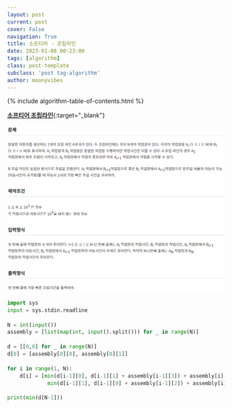 ```yaml
---
layout: post
current: post
cover: False
navigation: True
title: 소프티어 - 조립라인
date: 2023-01-08 00:23:00
tags: [algorithm]
class: post-template
subclass: 'post tag-algorithm'
author: moonyvibes
---
```

{% include algorithm-table-of-contents.html %}

[**소프티어 조립라인**](https://softeer.ai/practice/info.do?idx=1&eid=403){:target="_blank"}

![image-20230109021907627](../../assets/images/image-20230109021907627.png)

~~~python
import sys
input = sys.stdin.readline

N = int(input())
assembly = [list(map(int, input().split())) for _ in range(N)] 

d = [[0,0] for _ in range(N)]
d[0] = [assembly[0][0], assembly[0][1]]

for i in range(1, N):
    d[i] = [min(d[i-1][0], d[i-1][1] + assembly[i-1][3]) + assembly[i][0],
             min(d[i-1][1], d[i-1][0] + assembly[i-1][2]) + assembly[i][1]]

print(min(d[N-1]))
~~~